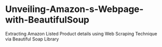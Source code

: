 # Unveiling-Amazon-s-Webpage-with-BeautifulSoup
Extracting Amazon Listed Product details using Web Scraping Technique via Beautiful Soap Library
